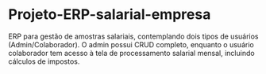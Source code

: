 # Projeto-ERP-salarial-empresa
ERP para gestão de amostras salariais, contemplando dois tipos de usuários (Admin/Colaborador). O admin possui CRUD completo, enquanto o usuário colaborador tem acesso à tela de processamento salarial mensal, incluindo cálculos de impostos.
